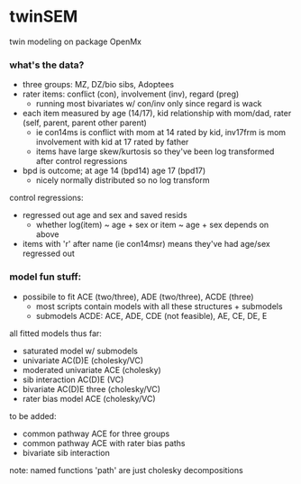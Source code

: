 # twinSEM
twin modeling on package OpenMx 

### what's the data?
- three groups: MZ, DZ/bio sibs, Adoptees
- rater items: conflict (con), involvement (inv), regard (preg)
  - running most bivariates w/ con/inv only since regard is wack
- each item measured by age (14/17), kid relationship with mom/dad, rater (self, parent, parent other parent)
  - ie con14ms is conflict with mom at 14 rated by kid, inv17frm is mom involvement with kid at 17 rated by father
  - items have large skew/kurtosis so they've been log transformed after control regressions
- bpd is outcome; at age 14 (bpd14) age 17 (bpd17)
  - nicely normally distributed so no log transform

control regressions:
- regressed out age and sex and saved resids 
  - whether log(item) ~ age + sex or item ~ age + sex depends on above
- items with 'r' after name (ie con14msr) means they've had age/sex regressed out

### model fun stuff:
- possibile to fit ACE (two/three), ADE (two/three), ACDE (three) 
  - most scripts contain models with all these structures + submodels
  - submodels ACDE: ACE, ADE, CDE (not feasible), AE, CE, DE, E

all fitted models thus far:
- saturated model w/ submodels
- univariate AC(D)E (cholesky/VC)
- moderated univariate ACE (cholesky)
- sib interaction AC(D)E (VC)
- bivariate AC(D)E three (cholesky/VC)
- rater bias model ACE (cholesky/VC)

to be added:
- common pathway ACE for three groups
- common pathway ACE with rater bias paths
- bivariate sib interaction

note: named functions 'path' are just cholesky decompositions



